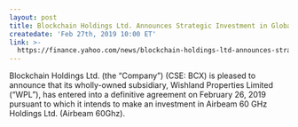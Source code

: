 ```yaml
---
layout: post
title: Blockchain Holdings Ltd. Announces Strategic Investment in Global 5G Rollout
createdate: 'Feb 27th, 2019 10:00 ET'
link: >-
  https://finance.yahoo.com/news/blockchain-holdings-ltd-announces-strategic-192900627.html
---
```

Blockchain Holdings Ltd. (the “Company”) (CSE: BCX) is pleased to announce that its wholly-owned subsidiary, Wishland Properties Limited (“WPL”), has entered into a definitive agreement on February 26, 2019 pursuant to which it intends to make an investment in Airbeam 60 GHz Holdings Ltd. (Airbeam 60Ghz).

